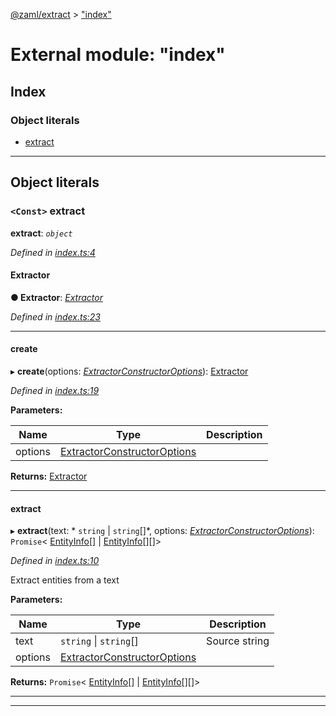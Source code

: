 [@zaml/extract](../README.md) > ["index"](../modules/_index_.md)

# External module: "index"

## Index

### Object literals

* [extract](_index_.md#extract)

---

## Object literals

<a id="extract"></a>

### `<Const>` extract

**extract**: *`object`*

*Defined in [index.ts:4](https://github.com/nexushubs/zaml-lang/blob/5afa52e/packages/zaml-extract/src/index.ts#L4)*

<a id="extract.extractor"></a>

####  Extractor

**● Extractor**: *[Extractor](../classes/_extractor_.extractor.md)*

*Defined in [index.ts:23](https://github.com/nexushubs/zaml-lang/blob/5afa52e/packages/zaml-extract/src/index.ts#L23)*

___
<a id="extract.create"></a>

####  create

▸ **create**(options: *[ExtractorConstructorOptions](_types_.md#extractorconstructoroptions)*): [Extractor](../classes/_extractor_.extractor.md)

*Defined in [index.ts:19](https://github.com/nexushubs/zaml-lang/blob/5afa52e/packages/zaml-extract/src/index.ts#L19)*

**Parameters:**

| Name | Type | Description |
| ------ | ------ | ------ |
| options | [ExtractorConstructorOptions](_types_.md#extractorconstructoroptions) |   |

**Returns:** [Extractor](../classes/_extractor_.extractor.md)

___
<a id="extract.extract-1"></a>

####  extract

▸ **extract**(text: * `string` &#124; `string`[]*, options: *[ExtractorConstructorOptions](_types_.md#extractorconstructoroptions)*): `Promise`< [EntityInfo](../interfaces/_types_.entityinfo.md)[] &#124; [EntityInfo](../interfaces/_types_.entityinfo.md)[][]>

*Defined in [index.ts:10](https://github.com/nexushubs/zaml-lang/blob/5afa52e/packages/zaml-extract/src/index.ts#L10)*

Extract entities from a text

**Parameters:**

| Name | Type | Description |
| ------ | ------ | ------ |
| text |  `string` &#124; `string`[]|  Source string |
| options | [ExtractorConstructorOptions](_types_.md#extractorconstructoroptions) |

**Returns:** `Promise`< [EntityInfo](../interfaces/_types_.entityinfo.md)[] &#124; [EntityInfo](../interfaces/_types_.entityinfo.md)[][]>

___

___


